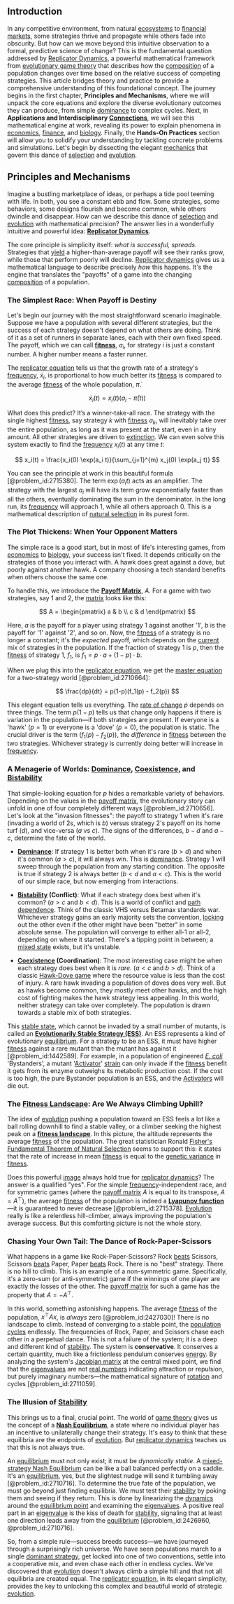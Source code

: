 ## Introduction
In any competitive environment, from natural [ecosystems](@article_id:204289) to [financial markets](@article_id:142343), some strategies thrive and propagate while others fade into obscurity. But how can we move beyond this intuitive observation to a formal, predictive science of change? This is the fundamental question addressed by [Replicator Dynamics](@article_id:142132), a powerful mathematical framework from [evolutionary game theory](@article_id:145280) that describes how the [composition](@article_id:191561) of a population changes over time based on the relative success of competing strategies. This article bridges theory and practice to provide a comprehensive understanding of this foundational concept. The journey begins in the first chapter, **Principles and Mechanisms**, where we will unpack the core equations and explore the diverse evolutionary outcomes they can produce, from simple [dominance](@article_id:143607) to complex cycles. Next, in **Applications and Interdisciplinary [Connections](@article_id:193345)**, we will see this mathematical engine at work, revealing its power to explain phenomena in [economics](@article_id:271560), [finance](@article_id:144433), and [biology](@article_id:276078). Finally, the **Hands-On Practices** section will allow you to solidify your understanding by tackling concrete problems and simulations. Let's begin by dissecting the elegant [mechanics](@article_id:151174) that govern this dance of [selection](@article_id:198487) and [evolution](@article_id:143283).

## Principles and Mechanisms

Imagine a bustling marketplace of ideas, or perhaps a tide pool teeming with life. In both, you see a constant ebb and flow. Some strategies, some behaviors, some designs flourish and become common, while others dwindle and disappear. How can we describe this dance of [selection](@article_id:198487) and [evolution](@article_id:143283) with mathematical precision? The answer lies in a wonderfully intuitive and powerful idea: **[Replicator Dynamics](@article_id:142132)**.

The core principle is simplicity itself: *what is successful, spreads*. Strategies that [yield](@article_id:197199) a higher-than-average payoff will see their ranks grow, while those that perform poorly will decline. [Replicator dynamics](@article_id:142132) gives us a mathematical language to describe precisely *how* this happens. It's the engine that translates the "payoffs" of a game into the changing [composition](@article_id:191561) of a population.

### The Simplest Race: When Payoff is Destiny

Let's begin our journey with the most straightforward scenario imaginable. Suppose we have a population with several different strategies, but the success of each strategy doesn't depend on what others are doing. Think of it as a set of runners in separate lanes, each with their own fixed speed. The payoff, which we can call **[fitness](@article_id:154217)**, $a_i$, for strategy $i$ is just a constant number. A higher number means a faster runner.

The [replicator equation](@article_id:197701) tells us that the growth rate of a strategy's [frequency](@article_id:264036), $\dot{x}_i$, is proportional to how much better its [fitness](@article_id:154217) is compared to the average [fitness](@article_id:154217) of the whole population, $\bar{\pi}$.

$$ \dot{x}_i(t) = x_i(t) ( a_i - \bar{\pi}(t) ) $$

What does this predict? It’s a winner-take-all race. The strategy with the single highest [fitness](@article_id:154217), say strategy $k$ with [fitness](@article_id:154217) $a_k$, will inevitably take over the entire population, as long as it was present at the start, even in a tiny amount. All other strategies are driven to [extinction](@article_id:260336). We can even solve this system exactly to find the [frequency](@article_id:264036) $x_i(t)$ at any time $t$:

$$
x_i(t) = \frac{x_i(0) \exp(a_i t)}{\sum_{j=1}^{m} x_j(0) \exp(a_j t)}
$$

You can see the principle at work in this beautiful formula [@problem_id:2715380]. The term $\exp(a_i t)$ acts as an amplifier. The strategy with the largest $a_i$ will have its term grow exponentially faster than all the others, eventually dominating the sum in the denominator. In the long run, its [frequency](@article_id:264036) will approach 1, while all others approach 0. This is a mathematical description of [natural selection](@article_id:140563) in its purest form.

### The Plot Thickens: When Your Opponent Matters

The simple race is a good start, but in most of life's interesting games, from [economics](@article_id:271560) to [biology](@article_id:276078), your success isn't fixed. It depends critically on the strategies of those you interact with. A hawk does great against a dove, but poorly against another hawk. A company choosing a tech standard benefits when others choose the same one.

To handle this, we introduce the **[Payoff Matrix](@article_id:138277)**, $A$. For a game with two strategies, say 1 and 2, the [matrix](@article_id:202118) looks like this:

$$
A = \begin{pmatrix} a & b \\ c & d \end{pmatrix}
$$

Here, $a$ is the payoff for a player using strategy 1 against another '1', $b$ is the payoff for '1' against '2', and so on. Now, the [fitness](@article_id:154217) of a strategy is no longer a constant; it's the *expected* payoff, which depends on the [current](@article_id:270029) mix of strategies in the population. If the fraction of strategy 1 is $p$, then the [fitness](@article_id:154217) of strategy 1, $f_1$, is $f_1 = p \cdot a + (1-p) \cdot b$.

When we plug this into the [replicator equation](@article_id:197701), we get the [master equation](@article_id:142465) for a two-strategy world [@problem_id:2710664]:

$$
\frac{dp}{dt} = p(1-p)(f_1(p) - f_2(p))
$$

This elegant equation tells us everything. The [rate of change](@article_id:158276) $\dot{p}$ depends on three things. The term $p(1-p)$ tells us that change only happens if there is variation in the population—if both strategies are present. If everyone is a 'hawk' ($p=1$) or everyone is a 'dove' ($p=0$), the population is static. The crucial driver is the term $(f_1(p) - f_2(p))$, the *difference* in [fitness](@article_id:154217) between the two strategies. Whichever strategy is currently doing better will increase in [frequency](@article_id:264036).

### A Menagerie of Worlds: [Dominance](@article_id:143607), [Coexistence](@article_id:185647), and [Bistability](@article_id:269099)

That simple-looking equation for $p$ hides a remarkable variety of behaviors. Depending on the values in the [payoff matrix](@article_id:138277), the evolutionary story can unfold in one of four completely different ways [@problem_id:2710656]. Let's look at the "invasion fitnesses": the payoff to strategy 1 when it's rare (invading a world of 2s, which is $b$) versus strategy 2's payoff on its home turf ($d$), and vice-versa ($a$ vs $c$). The signs of the differences, $b-d$ and $a-c$, determine the fate of the world.

*   **[Dominance](@article_id:143607)**: If strategy 1 is better both when it's rare ($b > d$) and when it's common ($a > c$), it will always win. This is [dominance](@article_id:143607). Strategy 1 will sweep through the population from any starting condition. The opposite is true if strategy 2 is always better ($b < d$ and $a < c$). This is the world of our simple race, but now emerging from interactions.

*   **[Bistability](@article_id:269099) (Conflict)**: What if each strategy does best when it's common? ($a > c$ and $b < d$). This is a world of conflict and [path dependence](@article_id:138112). Think of the classic VHS versus Betamax standards war. Whichever strategy gains an early majority sets the convention, [locking](@article_id:167567) out the other even if the other might have been "better" in some absolute sense. The population will converge to either all-1 or all-2, depending on where it started. There's a tipping point in between; a [mixed state](@article_id:146517) exists, but it's unstable.

*   **[Coexistence](@article_id:185647) (Coordination)**: The most interesting case might be when each strategy does best when it is *rare*. ($a < c$ and $b > d$). Think of a classic [Hawk-Dove game](@article_id:271458) where the resource value is less than the cost of injury. A rare hawk invading a population of doves does very well. But as hawks become common, they mostly meet other hawks, and the high cost of fighting makes the hawk strategy less appealing. In this world, neither strategy can take over completely. The population is drawn towards a stable mix of both strategies.

This [stable state](@article_id:176509), which cannot be invaded by a small number of mutants, is called an **[Evolutionarily Stable Strategy (ESS)](@article_id:139092)**. An ESS represents a kind of evolutionary [equilibrium](@article_id:144554). For a strategy to be an ESS, it must have higher [fitness](@article_id:154217) against a rare mutant than the mutant has against it [@problem_id:1442589]. For example, in a population of engineered *[E. coli](@article_id:265182)* 'Bystanders', a mutant '[Activator](@article_id:180384)' [strain](@article_id:157877) can only invade if the [fitness](@article_id:154217) benefit it gets from its enzyme outweighs its metabolic production cost. If the cost is too high, the pure Bystander population is an ESS, and the [Activators](@article_id:188753) will die out.

### The [Fitness Landscape](@article_id:147344): Are We Always Climbing Uphill?

The idea of [evolution](@article_id:143283) pushing a population toward an ESS feels a lot like a ball rolling downhill to find a stable valley, or a climber seeking the highest peak on a **[fitness landscape](@article_id:147344)**. In this picture, the altitude represents the average [fitness](@article_id:154217) of the population. The great statistician Ronald [Fisher's Fundamental Theorem of Natural Selection](@article_id:186880) seems to support this: it states that the rate of increase in mean [fitness](@article_id:154217) is equal to the [genetic variance](@article_id:150711) in [fitness](@article_id:154217).

Does this powerful [image](@article_id:151831) always hold true for [replicator dynamics](@article_id:142132)? The answer is a qualified "yes". For the simple [frequency](@article_id:264036)-independent race, and for symmetric games (where the [payoff matrix](@article_id:138277) $A$ is equal to its transpose, $A = A^{\top}$), the average [fitness](@article_id:154217) of the population is indeed a **[Lyapunov function](@article_id:153249)**—it is guaranteed to never decrease [@problem_id:2715378]. [Evolution](@article_id:143283) really is like a relentless hill-climber, always improving the population's average success. But this comforting picture is not the whole story.

### Chasing Your Own Tail: The Dance of Rock-Paper-Scissors

What happens in a game like Rock-Paper-Scissors? Rock [beats](@article_id:191434) Scissors, Scissors [beats](@article_id:191434) Paper, Paper [beats](@article_id:191434) Rock. There is no "best" strategy. There is no hill to climb. This is an example of a non-symmetric game. Specifically, it's a zero-sum (or anti-symmetric) game if the winnings of one player are exactly the losses of the other. The [payoff matrix](@article_id:138277) for such a game has the property that $A = -A^{\top}$.

In this world, something astonishing happens. The average [fitness](@article_id:154217) of the population, $x^{\top}Ax$, is *always* zero [@problem_id:2427030]! There is no landscape to climb. Instead of converging to a stable point, the [population cycles](@article_id:197757) endlessly. The frequencies of Rock, Paper, and Scissors chase each other in a perpetual dance. This is not a failure of the system; it is a deep and different kind of [stability](@article_id:142499). The system is **conservative**. It conserves a certain quantity, much like a frictionless pendulum conserves [energy](@article_id:149697). By analyzing the system's [Jacobian matrix](@article_id:142996) at the central mixed point, we find that the [eigenvalues](@article_id:146953) are not [real numbers](@article_id:139939) indicating attraction or repulsion, but purely imaginary numbers—the mathematical signature of [rotation](@article_id:274030) and cycles [@problem_id:2711059].

### The Illusion of [Stability](@article_id:142499)

This brings us to a final, crucial point. The world of [game theory](@article_id:140236) gives us the concept of a **[Nash Equilibrium](@article_id:137378)**, a state where no individual player has an incentive to unilaterally change their strategy. It's easy to think that these equilibria are the endpoints of [evolution](@article_id:143283). But [replicator dynamics](@article_id:142132) teaches us that this is not always true.

An [equilibrium](@article_id:144554) must not only exist; it must be *dynamically stable*. A [mixed-strategy Nash Equilibrium](@article_id:136887) can be like a ball balanced perfectly on a saddle. It's an [equilibrium](@article_id:144554), yes, but the slightest nudge will send it tumbling away [@problem_id:2710716]. To determine the true fate of the population, we must go beyond just finding equilibria. We must test their [stability](@article_id:142499) by poking them and seeing if they return. This is done by linearizing the [dynamics](@article_id:163910) around the [equilibrium point](@article_id:272211) and examining the [eigenvalues](@article_id:146953). A positive real part in an [eigenvalue](@article_id:154400) is the kiss of death for [stability](@article_id:142499), signaling that at least one direction leads away from the [equilibrium](@article_id:144554) [@problem_id:2426960, @problem_id:2710716].

So, from a simple rule—success breeds success—we have journeyed through a surprisingly rich universe. We have seen populations march to a single [dominant strategy](@article_id:263786), get locked into one of two conventions, settle into a cooperative mix, and even chase each other in endless cycles. We've discovered that [evolution](@article_id:143283) doesn't always climb a simple hill and that not all equilibria are created equal. The [replicator equation](@article_id:197701), in its elegant simplicity, provides the key to unlocking this complex and beautiful world of strategic [evolution](@article_id:143283).

